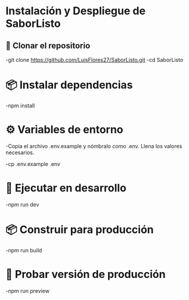 # Instalación y Despliegue de SaborListo

## 🔧 Clonar el repositorio

-git clone https://github.com/LuisFlores27/SaborListo.git
-cd SaborListo

# 📦 Instalar dependencias

-npm install

# ⚙️ Variables de entorno

-Copia el archivo .env.example y nómbralo como .env. Llena los valores necesarios.

-cp .env.example .env

# 🚀 Ejecutar en desarrollo

-npm run dev

# 📦 Construir para producción

-npm run build

# 🧪 Probar versión de producción

-npm run preview